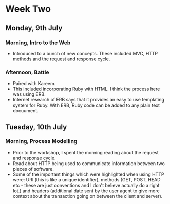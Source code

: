 # Week Two

## Monday, 9th July

### Morning, Intro to the Web
- Introduced to a bunch of new concepts. These included MVC, HTTP methods and the request and response cycle.

### Afternoon, Battle
- Paired with Kareem.
- This included incorporating Ruby with HTML. I think the process here was using ERB.
- Internet research of ERB says that it provides an easy to use templating system for Ruby. With ERB, Ruby code can be added to any plain text docuument.

## Tuesday, 10th July

### Morning, Process Modelling
- Prior to the workshop, I spent the morning reading about the request and response cycle.
- Read about HTTP being used to communicate information between two pieces of software.
- Some of the important things which were highlighted when using HTTP were: URI (this is like a unique identifier), methods (GET, POST, HEAD etc - these are just conventions and I don't believe actually do a right lot.) and headers (additional date sent by the user agent to give more context about the transaction going on between the client and server).
